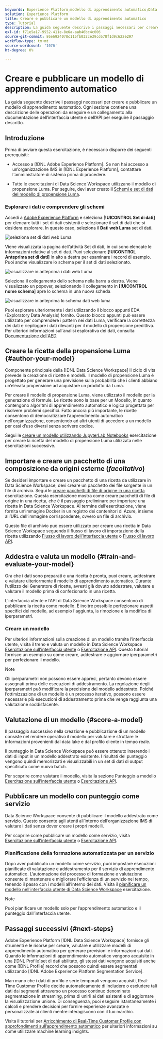 ```yaml
---
keywords: Experience Platform;modello di apprendimento automatico;Data Science Workspace;argomenti comuni;creare e pubblicare un modello
solution: Experience Platform
title: Creare e pubblicare un modello di apprendimento automatico
type: Tutorial
description: La guida seguente descrive i passaggi necessari per creare e pubblicare un modello di apprendimento automatico.
exl-id: f71e5a17-9952-411e-8e6a-aab46bc4c006
source-git-commit: 86e6924078c115fb032ce39cd678f1d9c622e297
workflow-type: tm+mt
source-wordcount: '1076'
ht-degree: 0%

---
```



# Creare e pubblicare un modello di apprendimento automatico

La guida seguente descrive i passaggi necessari per creare e pubblicare un modello di apprendimento automatico. Ogni sezione contiene una descrizione delle operazioni da eseguire e un collegamento alla documentazione dell’interfaccia utente e dell’API per eseguire il passaggio descritto.

## Introduzione

Prima di avviare questa esercitazione, è necessario disporre dei seguenti prerequisiti:

- Accesso a [!DNL Adobe Experience Platform]. Se non hai accesso a un’organizzazione IMS in [!DNL Experience Platform], contattare l&#39;amministratore di sistema prima di procedere.

- Tutte le esercitazioni di Data Science Workspace utilizzano il modello di propensione Luma. Per seguire, devi aver creato il [Schemi e set di dati del modello di propensione Luma](./create-luma-data.md).

### Esplorare i dati e comprendere gli schemi

Accedi a [Adobe Experience Platform](https://platform.adobe.com/) e seleziona **[!UICONTROL Set di dati]** per elencare tutti i set di dati esistenti e selezionare il set di dati che si desidera esplorare. In questo caso, seleziona il **Dati web Luma** set di dati.

![seleziona set di dati web Luma](../images/models-recipes/model-walkthrough/luma-dataset.png)

Viene visualizzata la pagina dell’attività Set di dati, in cui sono elencate le informazioni relative al set di dati. Puoi selezionare **[!UICONTROL Anteprima set di dati]** in alto a destra per esaminare i record di esempio. Puoi anche visualizzare lo schema per il set di dati selezionato.

![visualizzare in anteprima i dati web Luma](../images/models-recipes/model-walkthrough/preview-dataset.png)

Seleziona il collegamento dello schema nella barra a destra. Viene visualizzato un popover, selezionando il collegamento in **[!UICONTROL nome schema]** apre lo schema in una nuova scheda.

![visualizzare in anteprima lo schema dati web luma](../images/models-recipes/model-walkthrough/preview-schema.png)

Puoi esplorare ulteriormente i dati utilizzando il blocco appunti EDA (Exploratory Data Analysis) fornito. Questo blocco appunti può essere utilizzato per comprendere i pattern nei dati Luma, verificare la correttezza dei dati e riepilogare i dati rilevanti per il modello di propensione predittiva. Per ulteriori informazioni sull’analisi esplorativa dei dati, consulta [Documentazione dell’AED](../jupyterlab/eda-notebook.md).

## Creare la ricetta della propensione Luma {#author-your-model}

Componente principale della [!DNL Data Science Workspace] Il ciclo di vita prevede la creazione di ricette e modelli. Il modello di propensione Luma è progettato per generare una previsione sulla probabilità che i clienti abbiano un’elevata propensione ad acquistare un prodotto da Luma.

Per creare il modello di propensione Luma, viene utilizzato il modello per la generazione di formule. Le ricette sono la base per un Modello, in quanto contengono algoritmi di apprendimento automatico e logica progettata per risolvere problemi specifici. Fatto ancora più importante, le ricette consentono di democratizzare l’apprendimento automatico nell’organizzazione, consentendo ad altri utenti di accedere a un modello per casi d’uso diversi senza scrivere codice.

Segui le [creare un modello utilizzando JupyterLab Notebooks](../jupyterlab/create-a-model.md) esercitazione per creare la ricetta del modello di propensione Luma utilizzata nelle esercitazioni successive.

## Importare e creare un pacchetto di una composizione da origini esterne (*facoltativo*)

Se desideri importare e creare un pacchetto di una ricetta da utilizzare in Data Science Workspace, devi creare un pacchetto dei file sorgente in un file di archivio. Segui le [creare pacchetti di file di origine in una ricetta](./package-source-files-recipe.md) esercitazione. Questa esercitazione mostra come creare pacchetti di file di origine in una ricetta, che è il passaggio preliminare per importare una ricetta in Data Science Workspace. Al termine dell’esercitazione, viene fornita un’immagine Docker in un registro dei contenitori di Azure, insieme all’URL dell’immagine corrispondente, ovvero un file di archivio.

Questo file di archivio può essere utilizzato per creare una ricetta in Data Science Workspace seguendo il flusso di lavoro di importazione della ricetta utilizzando [Flusso di lavoro dell&#39;interfaccia utente](./import-packaged-recipe-ui.md) o [Flusso di lavoro API](./import-packaged-recipe-api.md).

## Addestra e valuta un modello {#train-and-evaluate-your-model}

Ora che i dati sono preparati e una ricetta è pronta, puoi creare, addestrare e valutare ulteriormente il modello di apprendimento automatico. Durante l’utilizzo del Generatore di ricette, avresti già dovuto addestrare, valutare e valutare il modello prima di confezionarlo in una ricetta.

L’interfaccia utente e l’API di Data Science Workspace consentono di pubblicare la ricetta come modello. È inoltre possibile perfezionare aspetti specifici del modello, ad esempio l&#39;aggiunta, la rimozione e la modifica di iperparametri.

### Creare un modello

Per ulteriori informazioni sulla creazione di un modello tramite l’interfaccia utente, visita il treno e valuta un modello in Data Science Workspace [Esercitazione sull’interfaccia utente](./train-evaluate-model-ui.md) o [Esercitazione API](./train-evaluate-model-api.md). Questo tutorial fornisce un esempio su come creare, addestrare e aggiornare iperparametri per perfezionare il modello.

>[!NOTE]
>
> Gli iperparametri non possono essere appresi, pertanto devono essere assegnati prima delle esecuzioni di addestramento. La regolazione degli iperparametri può modificare la precisione del modello addestrato. Poiché l’ottimizzazione di un modello è un processo iterativo, possono essere necessarie più esecuzioni di addestramento prima che venga raggiunta una valutazione soddisfacente.

## Valutazione di un modello {#score-a-model}

Il passaggio successivo nella creazione e pubblicazione di un modello consiste nel rendere operativo il modello per valutare e sfruttare le informazioni provenienti dal data lake e dal profilo cliente in tempo reale.

Il punteggio in Data Science Workspace può essere ottenuto inserendo i dati di input in un modello addestrato esistente. I risultati del punteggio vengono quindi memorizzati e visualizzabili in un set di dati di output specificato come nuovo batch.

Per scoprire come valutare il modello, visita la sezione Punteggio a modello [Esercitazione sull’interfaccia utente](./score-model-ui.md) o [Esercitazione API](./score-model-api.md).

## Pubblicare un modello con punteggio come servizio

Data Science Workspace consente di pubblicare il modello addestrato come servizio. Questo consente agli utenti all’interno dell’organizzazione IMS di valutare i dati senza dover creare i propri modelli.

Per scoprire come pubblicare un modello come servizio, visita [Esercitazione sull’interfaccia utente](./publish-model-service-ui.md) o [Esercitazione API](./publish-model-service-api.md).

### Pianificazione della formazione automatizzata per un servizio

Dopo aver pubblicato un modello come servizio, puoi impostare esecuzioni pianificate di valutazione e addestramento per il servizio di apprendimento automatico. L’automazione del processo di formazione e valutazione consente di mantenere e migliorare l’efficienza di un servizio nel tempo, tenendo il passo con i modelli all’interno dei dati. Visita il [pianificare un modello nell’interfaccia utente di Data Science Workspace](./schedule-models-ui.md) esercitazione.

>[!NOTE]
>
> Puoi pianificare un modello solo per l’apprendimento automatico e il punteggio dall’interfaccia utente.

## Passaggi successivi {#next-steps}

Adobe Experience Platform [!DNL Data Science Workspace] fornisce gli strumenti e le risorse per creare, valutare e utilizzare modelli di apprendimento automatico per generare previsioni e informazioni sui dati. Quando le informazioni di apprendimento automatico vengono acquisite in una [!DNL Profile]set di dati abilitato, gli stessi dati vengono acquisiti anche come [!DNL Profile] record che possono quindi essere segmentati utilizzando [!DNL Adobe Experience Platform Segmentation Service].

Man mano che i dati di profilo e serie temporali vengono acquisiti, Real-Time Customer Profile decide automaticamente di includere o escludere tali dati dai segmenti attraverso un processo continuo denominato segmentazione in streaming, prima di unirli ai dati esistenti e di aggiornare la visualizzazione unione. Di conseguenza, puoi eseguire istantaneamente i calcoli e prendere decisioni per fornire esperienze avanzate e personalizzate ai clienti mentre interagiscono con il tuo marchio.

Visita il tutorial per [Arricchimento di Real-Time Customer Profile con approfondimenti sull’apprendimento automatico](./enrich-profile.md) per ulteriori informazioni su come utilizzare machine learning insights.
